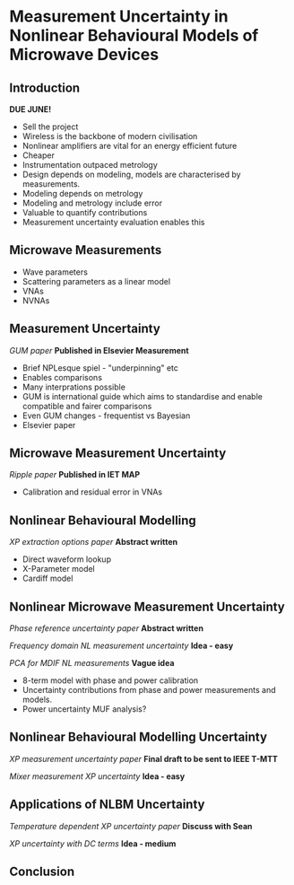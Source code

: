 Measurement Uncertainty in Nonlinear Behavioural Models of Microwave Devices
================

Introduction
------------
**DUE JUNE!**

* Sell the project
* Wireless is the backbone of modern civilisation
* Nonlinear amplifiers are vital for an energy efficient future
* Cheaper
* Instrumentation outpaced metrology
* Design depends on modeling, models are characterised by measurements.
* Modeling depends on metrology
* Modeling and metrology include error
* Valuable to quantify contributions
* Measurement uncertainty evaluation enables this

Microwave Measurements
----------------------

* Wave parameters
* Scattering parameters as a linear model
* VNAs
* NVNAs

Measurement Uncertainty
-----------------------
*GUM paper* **Published in Elsevier Measurement**

* Brief NPLesque spiel - "underpinning" etc
* Enables comparisons
* Many interprations possible
* GUM is international guide which aims to standardise and enable compatible and fairer comparisons
* Even GUM changes - frequentist vs Bayesian
* Elsevier paper

Microwave Measurement Uncertainty
---------------------------------
*Ripple paper* **Published in IET MAP**

* Calibration and residual error in VNAs

Nonlinear Behavioural Modelling
-------------------------------
*XP extraction options paper* **Abstract written**

* Direct waveform lookup
* X-Parameter model
* Cardiff model

Nonlinear Microwave Measurement Uncertainty
-------------------------------------------
*Phase reference uncertainty paper* **Abstract written**

*Frequency domain NL measurement uncertainty* **Idea - easy**

*PCA for MDIF NL measurements* **Vague idea**

* 8-term model with phase and power calibration
* Uncertainty contributions from phase and power measurements and models.
* Power uncertainty MUF analysis?

Nonlinear Behavioural Modelling Uncertainty
-------------------------------------------
*XP measurement uncertainty paper* **Final draft to be sent to IEEE T-MTT**

*Mixer measurement XP uncertainty* **Idea - easy**

Applications of NLBM Uncertainty
--------------------------------
*Temperature dependent XP uncertainty paper* **Discuss with Sean**

*XP uncertainty with DC terms* **Idea - medium**

Conclusion
----------
